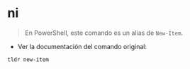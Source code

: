 # ni

> En PowerShell, este comando es un alias de `New-Item`.

- Ver la documentación del comando original:

`tldr new-item`
